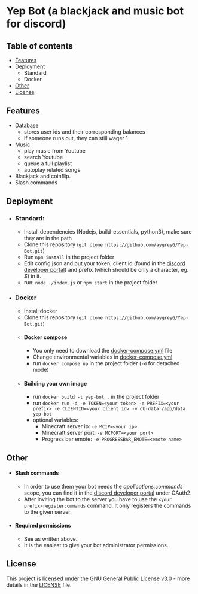 # Yep Bot (a blackjack and music bot for discord)

## Table of contents

- [Features](#features)
- [Deployment](#deployment)
  - Standard
  - Docker
- [Other](#other)
- [License](#license)

## Features

- Database
  - stores user ids and their corresponding balances
  - if someone runs out, they can still wager 1
- Music
  - play music from Youtube
  - search Youtube
  - queue a full playlist
  - autoplay related songs
- Blackjack and coinflip.
- Slash commands

## Deployment

- ### Standard:
  - Install dependencies (Nodejs, build-essentials, python3), make sure they are in the path
  - Clone this repository (`git clone https://github.com/aygreyG/Yep-Bot.git`)
  - Run `npm install` in the project folder
  - Edit config.json and put your token, client id (found in the [discord developer portal](discord.com/developers/applications)) and prefix (which should be only a character, eg. _$_) in it.
  - run: `node ./index.js` or `npm start` in the project folder
- ### Docker
  - Install docker
  - Clone this repository (`git clone https://github.com/aygreyG/Yep-Bot.git`)
  - #### Docker compose
    - You only need to download the [docker-compose.yml](docker-compose.yml) file
    - Change environmental variables in [docker-compose.yml](docker-compose.yml#L11)
    - run `docker compose up` in the project folder (`-d` for detached mode)
  - #### Building your own image
    - run `docker build -t yep-bot .` in the project folder
    - run `docker run -d -e TOKEN=<your token> -e PREFIX=<your prefix> -e CLIENTID=<your client id> -v db-data:/app/data yep-bot`
    - optional variables:
      - Minecraft server ip: `-e MCIP=<your ip>`
      - Minecraft server port: `-e MCPORT=<your port>`
      - Progress bar emote: `-e PROGRESSBAR_EMOTE=<emote name>`

## Other

- #### Slash commands
  - In order to use them your bot needs the _applications.commands_ scope, you can find it in the [discord developer portal](discord.com/developers/applications) under OAuth2.
  - After inviting the bot to the server you have to use the `<your prefix>registercommands` command. It only registers the commands to the given server.
- #### Required permissions
  - See as written above.
  - It is the easiest to give your bot administrator permissions.

## License

This project is licensed under the GNU General Public License v3.0 - more details in the [LICENSE](LICENSE) file.
